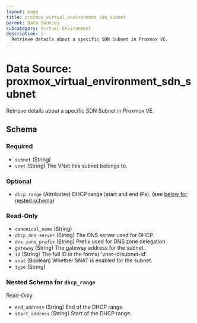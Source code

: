 ```yaml
---
layout: page
title: proxmox_virtual_environment_sdn_subnet
parent: Data Sources
subcategory: Virtual Environment
description: |-
  Retrieve details about a specific SDN Subnet in Proxmox VE.
---
```


# Data Source: proxmox_virtual_environment_sdn_subnet

Retrieve details about a specific SDN Subnet in Proxmox VE.



<!-- schema generated by tfplugindocs -->
## Schema

### Required

- `subnet` (String)
- `vnet` (String) The VNet this subnet belongs to.

### Optional

- `dhcp_range` (Attributes) DHCP range (start and end IPs). (see [below for nested schema](#nestedatt--dhcp_range))

### Read-Only

- `canonical_name` (String)
- `dhcp_dns_server` (String) The DNS server used for DHCP.
- `dns_zone_prefix` (String) Prefix used for DNS zone delegation.
- `gateway` (String) The gateway address for the subnet.
- `id` (String) The full ID in the format 'vnet-id/subnet-id'.
- `snat` (Boolean) Whether SNAT is enabled for the subnet.
- `type` (String)

<a id="nestedatt--dhcp_range"></a>
### Nested Schema for `dhcp_range`

Read-Only:

- `end_address` (String) End of the DHCP range.
- `start_address` (String) Start of the DHCP range.
